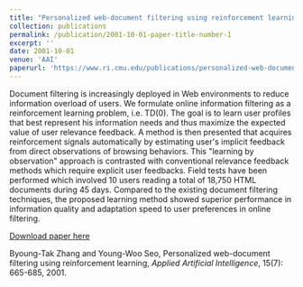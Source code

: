 ```yaml
---
title: "Personalized web-document filtering using reinforcement learning"
collection: publications
permalink: /publication/2001-10-01-paper-title-number-1
excerpt: ''
date: 2001-10-01
venue: 'AAI'
paperurl: 'https://www.ri.cmu.edu/publications/personalized-web-document-filtering-using-reinforcement-learning/'
---
```

Document filtering is increasingly deployed in Web environments to reduce information overload of users. We formulate online information filtering as a reinforcement learning problem, i.e. TD(0). The goal is to learn user profiles that best represent his information needs and thus maximize the expected value of user relevance feedback. A method is then presented that acquires reinforcement signals automatically by estimating user's implicit feedback from direct observations of browsing behaviors. This "learning by observation" approach is contrasted with conventional relevance feedback methods which require explicit user feedbacks. Field tests have been performed which involved 10 users reading a total of 18,750 HTML documents during 45 days. Compared to the existing document filtering techniques, the proposed learning method showed superior performance in information quality and adaptation speed to user preferences in online filtering.

[Download paper here](https://www.ri.cmu.edu/publications/personalized-web-document-filtering-using-reinforcement-learning/)

Byoung-Tak Zhang and Young-Woo Seo, Personalized web-document filtering using reinforcement learning, <i>Applied Artificial Intelligence</i>, 15(7): 665-685, 2001. 